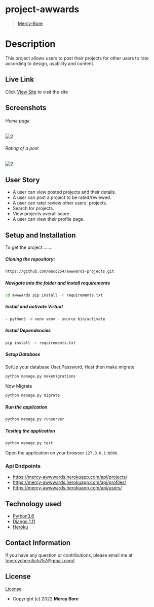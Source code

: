# project-awwards

>[Mercy-Bore](https://github.com/macc254)  
  
# Description  
This project allows users to post their projects for other users to rate according to design, usability and content.
##  Live Link  
 Click [View Site]()  to visit the site
  
## Screenshots 
###### Home page
![2](https://user-images.githubusercontent.com/61621637/162689979-f487ad0a-de16-4692-970f-aab8f6447715.png)

 
###### Rating of a post

![2](https://user-images.githubusercontent.com/61621637/162690057-744b84f6-97c5-4602-9b86-6689626e0748.png)

 
## User Story  
  
* A user can view posted projects and their details.  
* A user can post a project to be rated/reviewed. 
* A user can rate/ review other users' projects.  
* Search for projects.  
* View projects overall score.
* A user can view their profile page.  
  

  
## Setup and Installation  
To get the project .......  
  
##### Cloning the repository:  
 ```bash 
 https://github.com/macc254/awwwards-projects.git
```
##### Navigate into the folder and install requirements  
 ```bash 
cd awwwards pip install -r requirements.txt 
```
##### Install and activate Virtual  
 ```bash 
- python3 -m venv venv - source bin/activate  
```  
##### Install Dependencies  
 ```bash 
 pip install -r requirements.txt 
```  
 ##### Setup Database  
  SetUp your database User,Password, Host then make migrate  
 ```bash 
python manage.py makemigrations 
 ``` 
 Now Migrate  
 ```bash 
 python manage.py migrate 
```
##### Run the application  
 ```bash 
 python manage.py runserver 
``` 
##### Testing the application  
 ```bash 
 python manage.py test 
```
Open the application on your browser `127.0.0.1:8000`.  
  
 ### Api Endpoints
- https://mercy-awwwards.herokuapp.com/api/projects/
- https://mercy-awwwards.herokuapp.com/api/profiles/
- https://mercy-awwwards.herokuapp.com/api/users/
 
## Technology used  
  
* [Python3.6](https://www.python.org/)  
* [Django 1.11](https://docs.djangoproject.com/en/2.2/)  
* [Heroku](https://heroku.com)  
  
  
 
  
## Contact Information   
If you have any question or contributions, please email me at [mercycherotich757@gmail.com]  
  
## License 
[License](https://github.com/macc254/awwwards-projects/blob/master/LICENSE)  
* Copyright (c) 2022 **Mercy Bore**
